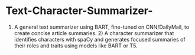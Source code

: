 # Text-Character-Summarizer-
1) A general text summarizer using BART, fine-tuned on CNN/DailyMail, to create concise article summaries. 2)  A character summarizer that identifies characters with spaCy and generates focused summaries of their roles and traits using models like BART or T5.
